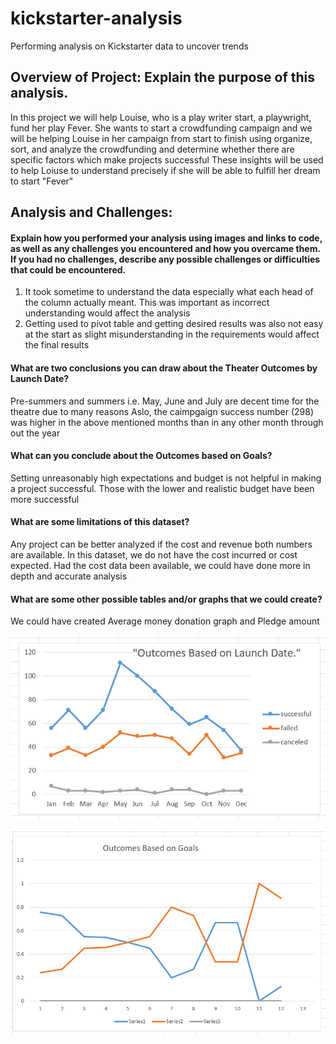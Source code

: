 # kickstarter-analysis
Performing analysis on Kickstarter data to uncover trends


## Overview of Project: Explain the purpose of this analysis.

In this project we will help Louise, who is a play writer start, a playwright, fund her play Fever.
She wants to start a crowdfunding campaign and we will be helping Louise in her campaign from start to finish using organize, sort, and analyze the crowdfunding and determine whether there are specific factors which make projects successful
These insights will be used to help Loiuse to understand precisely if she will be able to fulfill her dream to start "Fever"


## Analysis and Challenges: 

#### Explain how you performed your analysis using images and links to code, as well as any challenges you encountered and how you overcame them. If you had no challenges, describe any possible challenges or difficulties that could be encountered.
1. It took sometime to understand the data especially what each head of the column actually meant. This was important as incorrect understanding would affect the analysis
2. Getting used to pivot table and getting desired results was also not easy at the start as slight misunderstanding in the requirements would affect the final results 


####  What are two conclusions you can draw about the Theater Outcomes by Launch Date?
Pre-summers and summers i.e. May, June and July  are decent time for the theatre due to many reasons 
Aslo, the caimpgaign success number (298) was higher in the above mentioned months than in any other month through out the year

#### What can you conclude about the Outcomes based on Goals?

Setting unreasonably high expectations and budget is not helpful in making a project successful. 
Those with the lower and realistic budget have been more successful 

#### What are some limitations of this dataset?
Any project can be better analyzed if the cost and revenue both numbers are available. In this dataset, we do not have the cost incurred or cost expected. Had the cost data been available, we could have done more in depth and accurate analysis

#### What are some other possible tables and/or graphs that we could create?
We could have created Average money donation graph and Pledge amount

![](Images/outcomes%20based%20on%20launch%20dates.png)

![](Images/outcomes%20based%20on%20goals.png)
